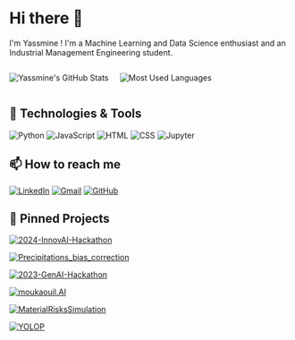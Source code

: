 # Hi there 👋

I'm Yassmine ! I'm a Machine Learning and Data Science enthusiast and an Industrial Management Engineering student.

<div style="display: flex; gap: 20px;">

![Yassmine's GitHub Stats](https://github-readme-stats-sigma-five.vercel.app/api?username=Yassmine2020&theme=radical&show_icons=true&hide_border=true&title_color=ff64da&icon_color=34ebd8&text_color=ffffff&bg_color=141321)

![Most Used Languages](https://github-readme-stats-sigma-five.vercel.app/api/top-langs/?username=Yassmine2020&layout=compact&theme=radical&hide_border=true&title_color=ff64da&text_color=ffffff&bg_color=141321)
</div>

## 🔧 Technologies & Tools
![Python](https://img.shields.io/badge/-Python-3776AB?style=flat&logo=python&logoColor=white)
![JavaScript](https://img.shields.io/badge/-JavaScript-F7DF1E?style=flat&logo=javascript&logoColor=black)
![HTML](https://img.shields.io/badge/-HTML5-E34F26?style=flat&logo=html5&logoColor=white)
![CSS](https://img.shields.io/badge/-CSS3-1572B6?style=flat&logo=css3&logoColor=white)
![Jupyter](https://img.shields.io/badge/-Jupyter-F37626?style=flat&logo=jupyter&logoColor=white)

## 📫 How to reach me
[![LinkedIn](https://img.shields.io/badge/-Yassmine_EDDYB-0077B5?style=flat&logo=linkedin)](https://www.linkedin.com/in/yassmineeddyb/)
[![Gmail](https://img.shields.io/badge/-yassmine.eddyb@emines.um6p.ma-D14836?style=flat&logo=gmail&logoColor=white)](mailto:yassmine.eddyb@emines.um6p.ma)
[![GitHub](https://img.shields.io/badge/-Yassmine2020-181717?style=flat&logo=github)](https://github.com/Yassmine2020)

## 📌 Pinned Projects
[![2024-InnovAI-Hackathon](https://github-readme-stats.vercel.app/api/pin/?username=Yassmine2020&repo=2024-InnovAI-Hackathon&theme=radical&hide_border=true&title_color=ff64da&icon_color=34ebd8&text_color=ffffff&bg_color=141321)](https://github.com/Yassmine2020/2024-InnovAI-Hackathon)

[![Precipitations_bias_correction](https://github-readme-stats.vercel.app/api/pin/?username=Yassmine2020&repo=Precipitations_bias_correction&theme=radical&hide_border=true&title_color=ff64da&icon_color=34ebd8&text_color=ffffff&bg_color=141321)](https://github.com/Yassmine2020/Precipitations_bias_correction)

[![2023-GenAI-Hackathon](https://github-readme-stats.vercel.app/api/pin/?username=Yassmine2020&repo=2023-GenAI-Hackathon&theme=radical&hide_border=true&title_color=ff64da&icon_color=34ebd8&text_color=ffffff&bg_color=141321)](https://github.com/Yassmine2020/2023-GenAI-Hackathon)

[![moukaouil.AI](https://github-readme-stats.vercel.app/api/pin/?username=Yassmine2020&repo=moukaouil.AI&theme=radical&hide_border=true&title_color=ff64da&icon_color=34ebd8&text_color=ffffff&bg_color=141321)](https://github.com/Yassmine2020/moukaouil.AI)

[![MaterialRisksSimulation](https://github-readme-stats.vercel.app/api/pin/?username=Yassmine2020&repo=MaterialRisksSimulation&theme=radical&hide_border=true&title_color=ff64da&icon_color=34ebd8&text_color=ffffff&bg_color=141321)](https://github.com/Yassmine2020/MaterialRisksSimulation)

[![YOLOP](https://github-readme-stats.vercel.app/api/pin/?username=Yassmine2020&repo=YOLOP&theme=radical&hide_border=true&title_color=ff64da&icon_color=34ebd8&text_color=ffffff&bg_color=141321)](https://github.com/Yassmine2020/YOLOP)
